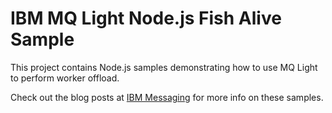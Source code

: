 # IBM MQ Light Node.js Fish Alive Sample

This project contains Node.js samples demonstrating how to use MQ Light to perform worker offload. 

Check out the blog posts at [IBM Messaging](https://developer.ibm.com/messaging/blogs/)
for more info on these samples.
